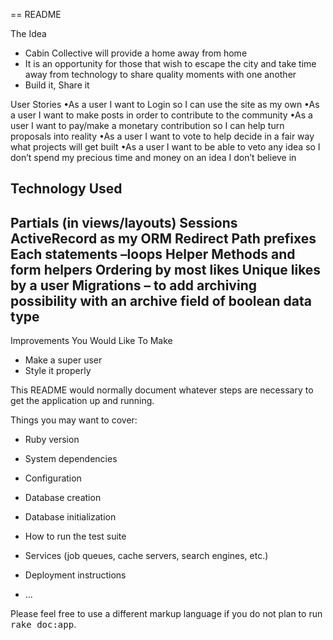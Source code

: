 == README

The Idea

- Cabin Collective will provide a home away from home 
- It is an opportunity for those that wish to escape the city and take time away from technology to share quality moments with one another
- Build it, Share it

User Stories
•As a user I want to Login so I can use the site as my own
•As a user I want to make posts in order to contribute to the community
•As a user I want to pay/make a monetary contribution so I can help turn proposals into reality
•As a user I want to vote to help decide in a fair way what projects will get built
•As a user I want to be able to veto any idea so I don’t spend my precious time and money on an idea I don’t believe in

Technology Used
----
Partials (in views/layouts)
Sessions 
ActiveRecord as my ORM
Redirect
Path prefixes
Each statements –loops
Helper Methods and form helpers
Ordering by most likes
Unique likes by a user
Migrations – to add archiving possibility with an archive field of boolean data type
----

Improvements You Would Like To Make

- Make a super user
- Style it properly















This README would normally document whatever steps are necessary to get the
application up and running.

Things you may want to cover:

* Ruby version

* System dependencies

* Configuration

* Database creation

* Database initialization

* How to run the test suite

* Services (job queues, cache servers, search engines, etc.)

* Deployment instructions

* ...


Please feel free to use a different markup language if you do not plan to run
<tt>rake doc:app</tt>.
